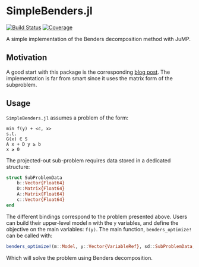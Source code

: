 # SimpleBenders.jl

[![Build Status](https://github.com/matbesancon/SimpleBenders.jl/workflows/CI/badge.svg)](https://github.com/matbesancon/SimpleBenders.jl/actions)
[![Coverage](https://codecov.io/gh/matbesancon/SimpleBenders.jl/branch/master/graph/badge.svg)](https://codecov.io/gh/matbesancon/SimpleBenders.jl)

A simple implementation of the Benders decomposition method with JuMP.

## Motivation

A good start with this package is the corresponding [blog post](https://matbesancon.github.io/post/2019-05-08-simple-benders/).
The implementation is far from smart since it uses the matrix form of the subproblem.

## Usage

`SimpleBenders.jl` assumes a problem of the form:

```
min f(y) + <c, x>
s.t.
G(x) ∈ S
A x + D y ≥ b
x ≥ 0
```

The projected-out sub-problem requires data stored in a dedicated structure:

```julia
struct SubProblemData
    b::Vector{Float64}
    D::Matrix{Float64}
    A::Matrix{Float64}
    c::Vector{Float64}
end
```

The different bindings correspond to the problem presented above.
Users can build their upper-level model `m` with the `y` variables, and define
the objective on the main variables: `f(y)`. The main function, `benders_optimize!`
can be called with:

```julia
benders_optimize!(m::Model, y::Vector{VariableRef}, sd::SubProblemData, sp_optimizer, f)
```

Which will solve the problem using Benders decomposition.
